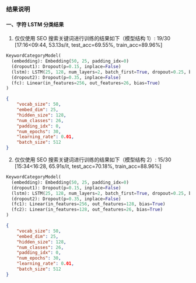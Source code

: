 ### 结果说明
#### 一、字符 LSTM 分类结果
1. 仅仅使用 SEO 搜索关键词进行训练的结果如下（模型结构 1）:
19/30 [17:16<09:44, 53.13s/it, test_acc=69.55%, train_acc=89.96%]

```python
KeywordCategoryModel(
  (embedding): Embedding(50, 25, padding_idx=0)
  (dropout1): Dropout(p=0.15, inplace=False)
  (lstm): LSTM(25, 128, num_layers=2, batch_first=True, dropout=0.25, bidirectional=True)
  (dropout2): Dropout(p=0.35, inplace=False)
  (fc): Linear(in_features=256, out_features=26, bias=True)
)
```

```json
{
    "vocab_size": 50,
    "embed_dim": 25,
    "hidden_size": 128,
    "num_classes": 26,
    "padding_idx": 0,
    "num_epochs": 30,
    "learning_rate": 0.01,
    "batch_size": 512
}
```

2. 仅仅使用 SEO 搜索关键词进行训练的结果如下（模型结构 2）:
15/30 [15:34<16:28, 65.91s/it, test_acc=70.18%, train_acc=88.96%]

```python
KeywordCategoryModel(
  (embedding): Embedding(50, 25, padding_idx=0)
  (dropout1): Dropout(p=0.15, inplace=False)
  (lstm): LSTM(25, 128, num_layers=2, batch_first=True, dropout=0.25, bidirectional=True)
  (dropout2): Dropout(p=0.35, inplace=False)
  (fc1): Linear(in_features=256, out_features=128, bias=True)
  (fc2): Linear(in_features=128, out_features=26, bias=True)
)
```

```json
{
    "vocab_size": 50,
    "embed_dim": 25,
    "hidden_size": 128,
    "num_classes": 26,
    "padding_idx": 0,
    "num_epochs": 30,
    "learning_rate": 0.01,
    "batch_size": 512
}
```
